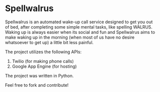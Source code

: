 # Spellwalrus

Spellwalrus is an automated wake-up call service designed to get you out of bed, after completing some simple mental tasks, like spelling WALRUS. Waking up is always easier when its social and fun and Spellwalrus aims to make waking up in the morning (when most of us have no desire whatsoever to get up) a little bit less painful.

The project utilizes the following APIs:
  1.  Twilio (for making phone calls)
  2.  Google App Engine (for hosting)

The project was written in Python.

Feel free to fork and contribute!
